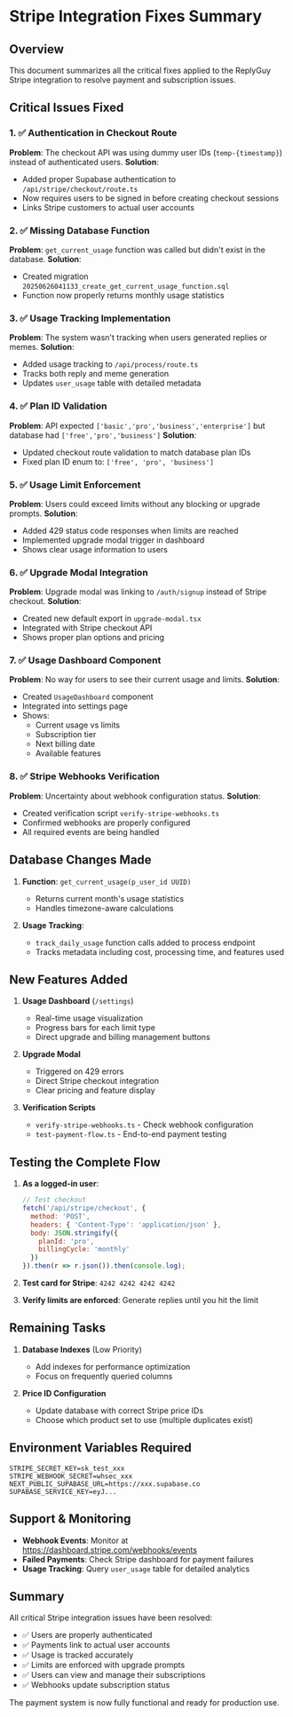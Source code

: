 # Stripe Integration Fixes Summary

## Overview
This document summarizes all the critical fixes applied to the ReplyGuy Stripe integration to resolve payment and subscription issues.

## Critical Issues Fixed

### 1. ✅ Authentication in Checkout Route
**Problem**: The checkout API was using dummy user IDs (`temp-{timestamp}`) instead of authenticated users.
**Solution**: 
- Added proper Supabase authentication to `/api/stripe/checkout/route.ts`
- Now requires users to be signed in before creating checkout sessions
- Links Stripe customers to actual user accounts

### 2. ✅ Missing Database Function
**Problem**: `get_current_usage` function was called but didn't exist in the database.
**Solution**:
- Created migration `20250626041133_create_get_current_usage_function.sql`
- Function now properly returns monthly usage statistics

### 3. ✅ Usage Tracking Implementation
**Problem**: The system wasn't tracking when users generated replies or memes.
**Solution**:
- Added usage tracking to `/api/process/route.ts`
- Tracks both reply and meme generation
- Updates `user_usage` table with detailed metadata

### 4. ✅ Plan ID Validation
**Problem**: API expected `['basic','pro','business','enterprise']` but database had `['free','pro','business']`
**Solution**:
- Updated checkout route validation to match database plan IDs
- Fixed plan ID enum to: `['free', 'pro', 'business']`

### 5. ✅ Usage Limit Enforcement
**Problem**: Users could exceed limits without any blocking or upgrade prompts.
**Solution**:
- Added 429 status code responses when limits are reached
- Implemented upgrade modal trigger in dashboard
- Shows clear usage information to users

### 6. ✅ Upgrade Modal Integration
**Problem**: Upgrade modal was linking to `/auth/signup` instead of Stripe checkout.
**Solution**:
- Created new default export in `upgrade-modal.tsx`
- Integrated with Stripe checkout API
- Shows proper plan options and pricing

### 7. ✅ Usage Dashboard Component
**Problem**: No way for users to see their current usage and limits.
**Solution**:
- Created `UsageDashboard` component
- Integrated into settings page
- Shows:
  - Current usage vs limits
  - Subscription tier
  - Next billing date
  - Available features

### 8. ✅ Stripe Webhooks Verification
**Problem**: Uncertainty about webhook configuration status.
**Solution**:
- Created verification script `verify-stripe-webhooks.ts`
- Confirmed webhooks are properly configured
- All required events are being handled

## Database Changes Made

1. **Function**: `get_current_usage(p_user_id UUID)`
   - Returns current month's usage statistics
   - Handles timezone-aware calculations

2. **Usage Tracking**: 
   - `track_daily_usage` function calls added to process endpoint
   - Tracks metadata including cost, processing time, and features used

## New Features Added

1. **Usage Dashboard** (`/settings`)
   - Real-time usage visualization
   - Progress bars for each limit type
   - Direct upgrade and billing management buttons

2. **Upgrade Modal**
   - Triggered on 429 errors
   - Direct Stripe checkout integration
   - Clear pricing and feature display

3. **Verification Scripts**
   - `verify-stripe-webhooks.ts` - Check webhook configuration
   - `test-payment-flow.ts` - End-to-end payment testing

## Testing the Complete Flow

1. **As a logged-in user**:
   ```javascript
   // Test checkout
   fetch('/api/stripe/checkout', {
     method: 'POST',
     headers: { 'Content-Type': 'application/json' },
     body: JSON.stringify({
       planId: 'pro',
       billingCycle: 'monthly'
     })
   }).then(r => r.json()).then(console.log);
   ```

2. **Test card for Stripe**: `4242 4242 4242 4242`

3. **Verify limits are enforced**: Generate replies until you hit the limit

## Remaining Tasks

1. **Database Indexes** (Low Priority)
   - Add indexes for performance optimization
   - Focus on frequently queried columns

2. **Price ID Configuration**
   - Update database with correct Stripe price IDs
   - Choose which product set to use (multiple duplicates exist)

## Environment Variables Required

```env
STRIPE_SECRET_KEY=sk_test_xxx
STRIPE_WEBHOOK_SECRET=whsec_xxx
NEXT_PUBLIC_SUPABASE_URL=https://xxx.supabase.co
SUPABASE_SERVICE_KEY=eyJ...
```

## Support & Monitoring

- **Webhook Events**: Monitor at https://dashboard.stripe.com/webhooks/events
- **Failed Payments**: Check Stripe dashboard for payment failures
- **Usage Tracking**: Query `user_usage` table for detailed analytics

## Summary

All critical Stripe integration issues have been resolved:
- ✅ Users are properly authenticated
- ✅ Payments link to actual user accounts
- ✅ Usage is tracked accurately
- ✅ Limits are enforced with upgrade prompts
- ✅ Users can view and manage their subscriptions
- ✅ Webhooks update subscription status

The payment system is now fully functional and ready for production use.